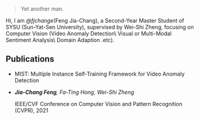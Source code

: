 

> Yet another man.


Hi, I am *@fjchange*(Feng Jia-Chang), a Second-Year Master Student of SYSU (Sun-Yat-Sen University), supervised by Wei-Shi Zheng, focusing on Computer Vision (Video Anomaly Detection\ Visual or Multi-Modal Sentiment Analysis\ Domain Adaption .etc).


## Publications
- MIST: Multiple Instance Self-Training Framework for Video Anomaly Detection
- 
  _**Jia-Chang Feng**, Fa-Ting Hong, Wei-Shi Zheng_
  
  IEEE/CVF Conference on Computer Vision and Pattern Recognition (CVPR), 2021



